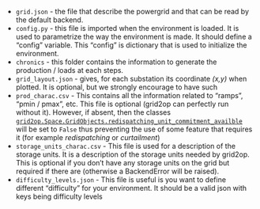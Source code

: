 * `grid.json` - the file that describe the powergrid and that can be read by the default backend.
* `config.py` - this file is imported when the environment is loaded. It is used to parametrize the way the environment is made. It should define a “config” variable. This “config” is dictionary that is used to initialize the environment.
* `chronics` - this folder contains the information to generate the production / loads at each steps.
* `grid_layout.json` - gives, for each substation its coordinate _(x,y)_ when plotted. It is optional, but we strongly encourage to have such
* `prod_charac.csv` - This contains all the information related to “ramps”, “pmin / pmax”, etc. This file is optional (grid2op can perfectly run without it). However, if absent, then the classes [`grid2op.Space.GridObjects.redispatching_unit_commitment_availble`](https://grid2op.readthedocs.io/en/latest/space.html#grid2op.Space.GridObjects.redispatching_unit_commitment_availble "grid2op.Space.GridObjects.redispatching_unit_commitment_availble") will be set to `False` thus preventing the use of some feature that requires it (for example _redispatching_ or _curtailment_)
* `storage_units_charac.csv` - This file is used for a description of the storage units. It is a description of the storage units needed by grid2op. This is optional if you don’t have any storage units on the grid but required if there are (otherwise a BackendError will be raised).
* `difficulty_levels.json` - This file is useful is you want to define different “difficulty” for your environment. It should be a valid json with keys being difficulty levels